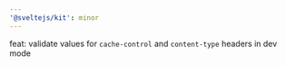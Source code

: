 ```yaml
---
'@sveltejs/kit': minor
---
```


feat: validate values for `cache-control` and `content-type` headers in dev mode
